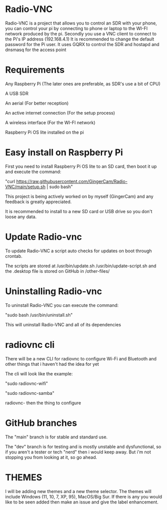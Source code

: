 # Radio-VNC
Radio-VNC is a project that allows you to control an SDR with your phone, you can control your pi by connecting to phone or laptop to the WI-FI network produced by the pi. Secondly you use a VNC client to connect to the Pi's IP address (192.168.4.1)
It is recommended to change the default password for the Pi user.
It uses GQRX to control the SDR and hostapd and dnsmasq for the access point

# Requirements
Any Raspberry Pi (The later ones are preferable, as SDR's use a bit of CPU)

A USB SDR

An aerial (For better reception)

An active internet connection (For the setup process)

A wireless interface (For the WI-FI network)

Raspberry Pi OS lite installed on the pi

# Easy install on Raspberry Pi

First you need to install Raspberry Pi OS lite to an SD card, then boot it up and execute the command:

"curl https://raw.githubusercontent.com/GingerCam/Radio-VNC/main/setup.sh | sudo bash"

This project is being actively worked on by myself (GingerCam) and any feedback is greatly appreciated.

It is recommended to install to a new SD card or USB drive so you don't loose any data.

# Update Radio-vnc

To update Radio-VNC a script auto checks for updates on boot through crontab.

The scripts are stored at /usr/bin/update.sh /usr/bin/update-script.sh and the .desktop file is stored on GitHub in /other-files/

# Uninstalling Radio-vnc

To uninstall Radio-VNC you can execute the command:

"sudo bash /usr/bin/uninstall.sh"

This will uninstall Radio-VNC and all of its dependencies

# radiovnc cli

There will be a new CLI for radiovnc to configure Wi-Fi and Bluetooth and other things that i haven't had the idea for yet

The cli will look like the example:

"sudo radiovnc-wifi"

"sudo radiovnc-samba"

radiovnc- then the thing to configure

# GitHub branches

The "main" branch is for stable and standard use.

The "dev" branch is for testing and is mostly unstable and dysfunctional, so if you aren't a tester or tech "nerd" then i would keep away. But i'm not stopping you from looking at it, so go ahead.

# THEMES

I will be adding new themes and a new theme selector. The themes will include Windows (11, 10, 7, XP, 95), MacOS/Big Sur. If there is any you would like to be seen added then make an issue and give the label enhancement.   
